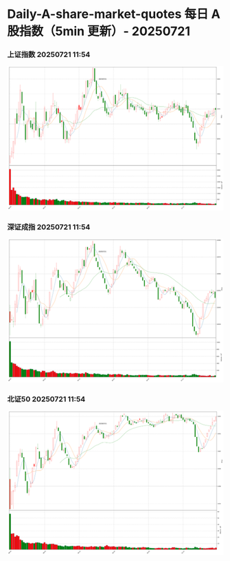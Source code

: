 
# Daily-A-share-market-quotes 每日 A 股指数（5min 更新）- 20250721

### 上证指数 20250721 11:54
![](./fig/2025/7/20250721-sh000001.png)

### 深证成指 20250721 11:54
![](./fig/2025/7/20250721-sz399001.png)

### 北证50 20250721 11:54
![](./fig/2025/7/20250721-bj899050.png)
